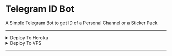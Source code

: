 # Telegram ID Bot

A Simple Telegram Bot to get ID of a Personal Channel or a Sticker Pack.

---

<details><summary>Deploy To Heroku</summary>
<p>
<br>
<a href="https://heroku.com/deploy?template=https://github.com/ZauteKm/ids-Robot">
  <img src="https://www.herokucdn.com/deploy/button.svg" alt="Deploy">
</a>
</p>
</details>

<details><summary>Deploy To VPS</summary>
<p>
<pre>
https://github.com/ZauteKm/ids-Robot
cd ids-Robot
pip3 install -r requirements.txt
# Change The Vars File Accordingly
python3 bot.py
</pre>
</p>
</details>

---
